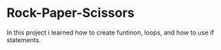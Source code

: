 # Rock-Paper-Scissors
In this project i learned how to create funtinon, loops, and how to use if statements.